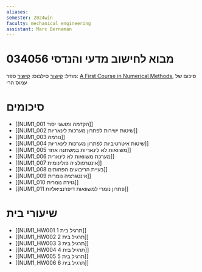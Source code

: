 ```yaml
---
aliases: 
semester: 2024win
faculty: mechanical engineering
assistant: Marc Berneman
---
```


# 034056 מבוא לחישוב מדעי והנדסי

מודל: [קישור](https://moodle2324.technion.ac.il/course/view.php?id=138)
סילבוס: [קישור](https://moodle2324.technion.ac.il/pluginfile.php/203236/mod_resource/content/1/syllabus2023.pdf)
ספר: [A First Course in Numerical Methods](https://annas-archive.org/md5/73f2e4b06b6b210e85a394b43a85237a), סיכום של עמוס הרי

# סיכומים
- [[NUM1_001 הקדמה ומושגי יסוד]]
- [[NUM1_002 שיטות ישירות לפתרון מערכות לינאריות]]
- [[NUM1_003 נורמה]]
- [[NUM1_004 שיטות איטרטיביות לפתרון מערכות לינאריות]]
- [[NUM1_005 משוואות לא לינאריות במשתנה אחד]]
- [[NUM1_006 מערכת משוואות לא לינארית]]
- [[NUM1_007 אינטרפולציה פולינומית]]
- [[NUM1_008 בעיית הריבועים הפחותים]]
- [[NUM1_009 אינטגרציה נומרית]]
- [[NUM1_010 גזירה נומרית]]
- [[NUM1_011 פתרון נומרי למשוואות דיפרנציאליות]]

# שיעורי בית
- [[NUM1_HW001 תרגיל בית 1]]
- [[NUM1_HW002 תרגיל בית 2]]
- [[NUM1_HW003 תרגיל בית 3]]
- [[NUM1_HW004 תרגיל בית 4]]
- [[NUM1_HW005 תרגיל בית 5]]
- [[NUM1_HW006 תרגיל בית 6]]
